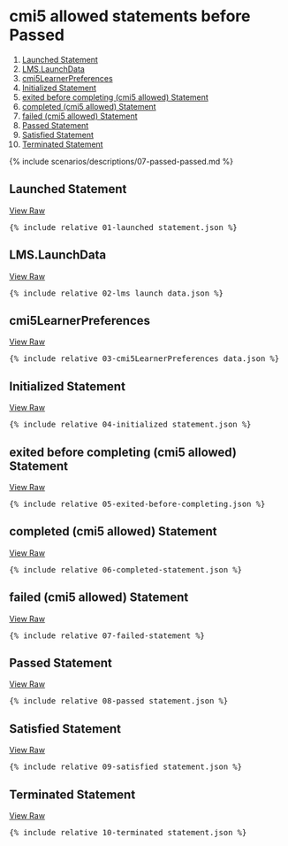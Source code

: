 ---
---

# cmi5 allowed statements before Passed

1. [Launched Statement](#launched-statement)
1. [LMS.LaunchData](#lmslaunchdata)
1. [cmi5LearnerPreferences](#cmi5learnerpreferences)
1. [Initialized Statement](#initialized-statement)
1. [exited before completing (cmi5 allowed) Statement](#exit-before-completing)
1. [completed (cmi5 allowed) Statement](#completed-statement)
1. [failed (cmi5 allowed) Statement](#failed-statement)
1. [Passed Statement](#passed-statement)
1. [Satisfied Statement](#satisfied-statement)
1. [Terminated Statement](#terminated-statement)

{% include scenarios/descriptions/07-passed-passed.md %}

## Launched Statement

[View Raw](01-launched_statement.json)

<pre>
{% include_relative 01-launched_statement.json %}
</pre>

## LMS.LaunchData

[View Raw](02-lms_launch_data.json)

<pre>
{% include_relative 02-lms_launch_data.json %}
</pre>

## cmi5LearnerPreferences

[View Raw](03-cmi5LearnerPreferences_data.jsonn)

<pre>
{% include_relative 03-cmi5LearnerPreferences_data.json %}
</pre>

## Initialized Statement

[View Raw](04-initialized_statement.json)

<pre>
{% include_relative 04-initialized_statement.json %}
</pre>

## exited before completing (cmi5 allowed) Statement

[View Raw](05-exited-before-completing.json)

<pre>
{% include_relative 05-exited-before-completing.json %}
</pre>

## completed (cmi5 allowed) Statement

[View Raw](06-completed-statement.json)

<pre>
{% include_relative 06-completed-statement.json %}
</pre>

## failed (cmi5 allowed) Statement

[View Raw](07-failed-statement.json)

<pre>
{% include_relative 07-failed-statement %}
</pre>

## Passed Statement

[View Raw](08-passed_statement.json)

<pre>
{% include_relative 08-passed_statement.json %}
</pre>

## Satisfied Statement

[View Raw](09-satisfied_statement.json)

<pre>
{% include_relative 09-satisfied_statement.json %}
</pre>

## Terminated Statement

[View Raw](10-terminated_statement.json)

<pre>
{% include_relative 10-terminated_statement.json %}
</pre>

